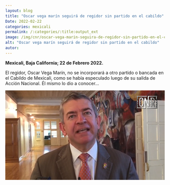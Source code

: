 ```yaml
---
layout: blog
title: "Oscar vega marín seguirá de regidor sin partido en el cabildo"
Date: 2022-02-22
categories: mexicali
permalink: /:categories/:title:output_ext
image: /img/cnr/oscar-vega-marin-seguira-de-regidor-sin-partido-en-el-cabildo.png
alt: "Oscar vega marín seguirá de regidor sin partido en el cabildo"
autor:
---
```


**Mexicali, Baja California; 22 de Febrero 2022.** 

El regidor, Oscar Vega Marín, no se incorporará a otro partido o bancada en el Cabildo de Mexicali, como se había especulado luego de su salida de Acción Nacional. Él mismo lo dio a conocer…

<div id="carouselExampleSlidesOnly" class="carousel slide" data-ride="carousel">
  <div class="carousel-inner">
    <div class="carousel-item active">
       <img class="d-block w-100" src="/img/cnr/oscar-vega-marin-seguira-de-regidor-sin-partido-en-el-cabildo.png" loading="lazy"  alt="Oscar vega marín seguirá de regidor sin partido en el cabildo">
    </div>
  </div>
</div>
